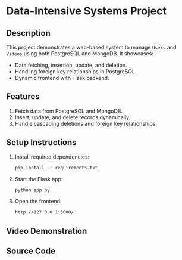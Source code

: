 # Data-Intensive Systems Project

## Description
This project demonstrates a web-based system to manage `Users` and `Videos` using both PostgreSQL and MongoDB. It showcases:
- Data fetching, insertion, update, and deletion.
- Handling foreign key relationships in PostgreSQL.
- Dynamic frontend with Flask backend.

## Features
1. Fetch data from PostgreSQL and MongoDB.
2. Insert, update, and delete records dynamically.
3. Handle cascading deletions and foreign key relationships.

## Setup Instructions
1. Install required dependencies:
   ```bash
   pip install -r requirements.txt

2. Start the Flask app:
   ```bash
   python app.py

3. Open the frontend:
   ```bash
   http://127.0.0.1:5000/

## Video Demonstration

## Source Code